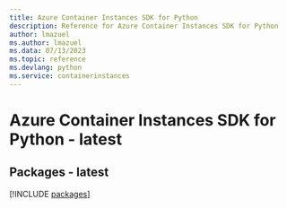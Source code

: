 ```yaml
---
title: Azure Container Instances SDK for Python
description: Reference for Azure Container Instances SDK for Python
author: lmazuel
ms.author: lmazuel
ms.data: 07/13/2023
ms.topic: reference
ms.devlang: python
ms.service: containerinstances
---
```

# Azure Container Instances SDK for Python - latest
## Packages - latest
[!INCLUDE [packages](container-instances-index.md)]